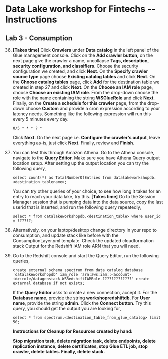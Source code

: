 Data Lake workshop for Fintechs -- Instructions
===============================================

Lab 3 - Consumption
-------------------

36. **\[Takes time\]** Click **Crawlers** under **Data catalog** in the
    left panel of the Glue management console. Click on the **Add
    crawler button,** on the next page give the crawler a name,
    uncollapse **Tags, description, security configuration, and
    classifiers**. Choose the security configuration we created, and
    click **Next**. On the **Specify crawler source type** page choose
    **Existing catalog tables** and click **Next**. On the **Choose
    catalog tables** page, click **Add** for the destination table we
    created in step 27 and click **Next**. On the **Choose an IAM role**
    page, choose **Choose an existing IAM role**. From the drop-down
    choose the role with the name containing the string **WSGlueRole**
    and click **Next**. Finally, on the **Create a schedule for this
    crawler** page, from the drop-down choose **Custom** and provide a
    cron expression according to your latency needs. Something like the
    following expression will run this every 5 minutes every day.

        0/5 * * * ? *

    Click **Next**. On the next page i.e. **Configure the crawler's
    output**, leave everything as-is, just click **Next**. Finally,
    review and **Finish**.

37. You can test this through Amazon Athena. Go to the Athena console,
    navigate to the **Query Editor.** Make sure you have Athena Query
    output location setup. After setting up the output location you can
    try the following query,

        select count(*) as TotalNumberOfEntries from datalakeworkshopdb.<destination_tablename>;

    You can try other queries of your choice, to see how long it takes
    for an entry to reach your data lake, try this. **\[Takes time\]**
    Go to the Session Manager session that is pumping data into the data
    source, copy the last userid that is inserted, and run the following
    query repeatedly,

        select * from datalakeworkshopdb.<destination_table> where user_id = ??????;

38. Alternatively, on your laptop/desktop change directory in your repo
    to consumption, and update stack like before with the
    ConsumptionLayer.yml template. Check the updated cloudformation
    stack Output for the Redshift IAM role ARN that you will need.

39. Go to the Redshift console and start the Query Editor, run the
    following queries, 

        create external schema spectrum from data catalog database 'datalakeworkshopdb' iam_role 'arn:aws:iam::<account-id>:role/datagenstack-WSRedshiftIAMRole-?????????????' create external database if not exists;

    If the **Query Editor** asks to create a new connection, accept it.
    For the **Database name**, provide the string **workshopredshiftdb**.
    For **User name**, provide the string **admin**. Click the **Connect
    button**. Try this query, you should get the output you are looking
    for,

        select * from spectrum.<destination_table_from_glue_catalog> limit 50;

    **Instructions for Cleanup for Resources created by hand:**

    **Stop migration task, delete migration task, delete endpoints,
    delete replication instance, delete certificates, stop Glue ETL job,
    stop crawler, delete tables. Finally, delete stack.**
